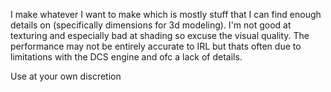 I make whatever I want to make which is mostly stuff that I can find enough details on (specifically dimensions for 3d modeling). I'm not good at texturing and especially bad at shading so excuse the visual quality.
The performance may not be entirely accurate to IRL but thats often due to limitations with the DCS engine and ofc a lack of details.

Use at your own discretion
